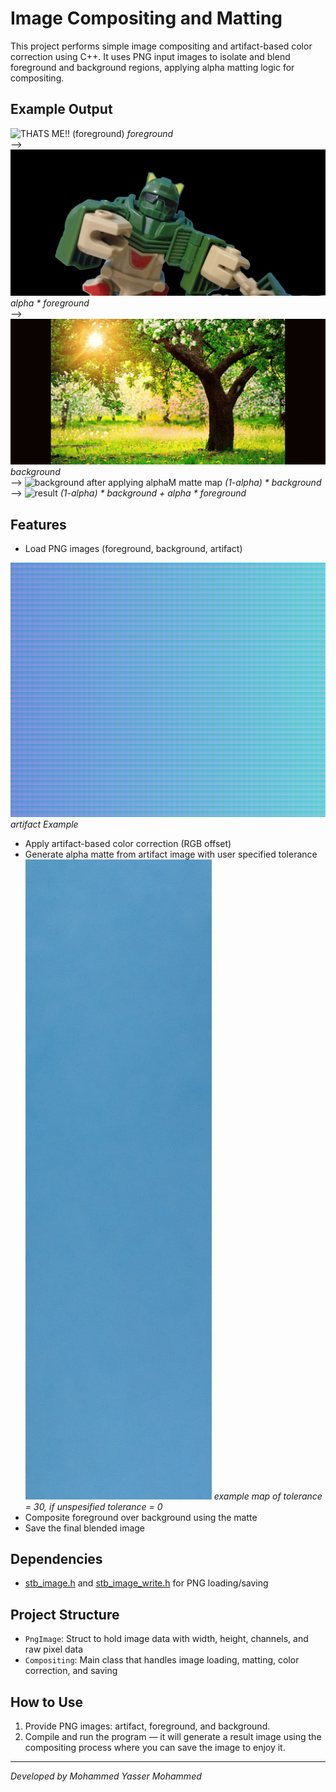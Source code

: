 # Image Compositing and Matting

This project performs simple image compositing and artifact-based color correction using C++. It uses PNG input images to isolate and blend foreground and background regions, applying alpha matting logic for compositing.

## Example Output
![THATS ME!! (foreground)](result/foreground/me.png)
*foreground*\
-->
![after artifact removal](result/foreground/foreground.png)
*alpha \* foreground*\
-->
![background](result/background/nature.png)
*background*\
-->
![background after applying alphaM matte map](result/background/background.png)
*(1-alpha) \* background*\
-->
![result](result/result.png)
*(1-alpha) \* background + alpha \* foreground*

## Features

- Load PNG images (foreground, background, artifact)

![artifact Example](result/artifacts/artifact_tolerance.png)
*artifact Example*
- Apply artifact-based color correction (RGB offset)
- Generate alpha matte from artifact image with    user specified tolerance 
![tolerance map](result/artifacts/my_wall.png)
*example map of tolerance = 30, if unspesified tolerance = 0*  
- Composite foreground over background using the matte
- Save the final blended image

## Dependencies

- [stb_image.h](https://github.com/nothings/stb) and [stb_image_write.h](https://github.com/nothings/stb) for PNG loading/saving

## Project Structure

- `PngImage`: Struct to hold image data with width, height, channels, and raw pixel data
- `Compositing`: Main class that handles image loading, matting, color correction, and saving

## How to Use

1. Provide PNG images: artifact, foreground, and background.
2. Compile and run the program — it will generate a result image using the compositing process where you can save the image to enjoy it.

---

*Developed by Mohammed Yasser Mohammed*  


